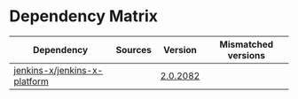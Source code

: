 # Dependency Matrix

Dependency | Sources | Version | Mismatched versions
---------- | ------- | ------- | -------------------
[jenkins-x/jenkins-x-platform](https://github.com/jenkins-x/jenkins-x-platform) |  | [2.0.2082](https://github.com/jenkins-x/jenkins-x-platform/releases/tag/v2.0.2082) | 
